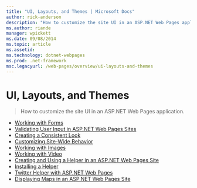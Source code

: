 ```yaml
---
title: "UI, Layouts, and Themes | Microsoft Docs"
author: rick-anderson
description: "How to customize the site UI in an ASP.NET Web Pages application."
ms.author: riande
manager: wpickett
ms.date: 09/08/2014
ms.topic: article
ms.assetid: 
ms.technology: dotnet-webpages
ms.prod: .net-framework
msc.legacyurl: /web-pages/overview/ui-layouts-and-themes
---
```

UI, Layouts, and Themes
====================
> How to customize the site UI in an ASP.NET Web Pages application.


- [Working with Forms](4-working-with-forms.md)
- [Validating User Input in ASP.NET Web Pages Sites](validating-user-input-in-aspnet-web-pages-sites.md)
- [Creating a Consistent Look](3-creating-a-consistent-look.md)
- [Customizing Site-Wide Behavior](18-customizing-site-wide-behavior.md)
- [Working with Images](9-working-with-images.md)
- [Working with Video](10-working-with-video.md)
- [Creating and Using a Helper in an ASP.NET Web Pages Site](creating-and-using-a-helper-in-an-aspnet-web-pages-site.md)
- [Installing a Helper](installing-helpers.md)
- [Twitter Helper with ASP.NET Web Pages](twitter-helper.md)
- [Displaying Maps in an ASP.NET Web Pages Site](displaying-maps-in-an-aspnet-web-pages-site.md)